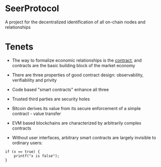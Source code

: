 # SeerProtocol

A project for the decentralized identification of all on-chain nodes and relationships

# Tenets

- The way to formalize economic relationships is the [contract](https://nakamotoinstitute.org/library/formalizing-securing-relationships), and contracts are the basic building block of the market economy

- There are three properties of good contract design: observability, verifiability and privity

- Code based "smart contracts" enhance all three

- Trusted third parties are security holes

- Bitcoin derives its value from its secure enforcement of a simple contract - value transfer

- EVM based blockchains are characterized by arbitrarily complex contracts

- Without user interfaces, arbitrary smart contracts are largely invisible to ordinary users:

```
if (x == true) {
    printf("x is false");
}
```
